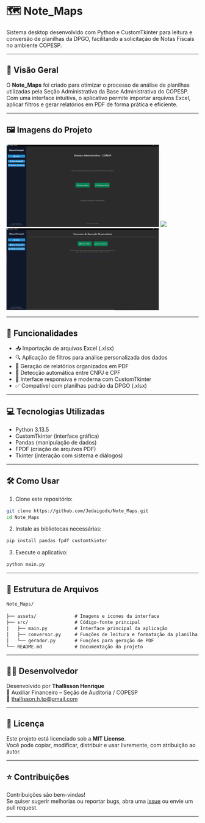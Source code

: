 # 🗺️ Note_Maps

Sistema desktop desenvolvido com Python e CustomTkinter para leitura e conversão de planilhas da DPGO, facilitando a solicitação de Notas Fiscais no ambiente COPESP.

---

## 📌 Visão Geral

O **Note_Maps** foi criado para otimizar o processo de análise de planilhas utilizadas pela Seção Administrativa da Base Administrativa do COPESP.  
Com uma interface intuitiva, o aplicativo permite importar arquivos Excel, aplicar filtros e gerar relatórios em PDF de forma prática e eficiente.

---

## 🖼️ Imagens do Projeto

<p float="left">
  <img src="assets/Tela_inicial.png" width="400"/>
  <img src="assets/Relatório_detalhado.png" width="400"/>
  <img src="assets/Conversor_de_execução_orçamentária.png" width="400"/>
</p>

---

## 🚀 Funcionalidades

- 📥 Importação de arquivos Excel (.xlsx)
- 🔍 Aplicação de filtros para análise personalizada dos dados
- 🧾 Geração de relatórios organizados em PDF
- 🤖 Detecção automática entre CNPJ e CPF
- 🎨 Interface responsiva e moderna com CustomTkinter
- ✅ Compatível com planilhas padrão da DPGO (.xlsx)

---

## 💻 Tecnologias Utilizadas

- Python 3.13.5  
- CustomTkinter (interface gráfica)
- Pandas (manipulação de dados)
- FPDF (criação de arquivos PDF)
- Tkinter (interação com sistema e diálogos)

---

## 🛠️ Como Usar

1. Clone este repositório:

```bash
git clone https://github.com/Jedaigodx/Note_Maps.git
cd Note_Maps
```

2. Instale as bibliotecas necessárias:

```bash
pip install pandas fpdf customtkinter
```

3. Execute o aplicativo:

```bash
python main.py
```

---

## 📂 Estrutura de Arquivos

```
Note_Maps/

├── assets/              # Imagens e ícones da interface
├── src/                 # Código-fonte principal
│   ├── main.py          # Interface principal da aplicação
│   ├── conversor.py     # Funções de leitura e formatação da planilha
│   └── gerador.py       # Funções para geração de PDF
└── README.md            # Documentação do projeto
```

---

## 👨‍💻 Desenvolvedor

Desenvolvido por **Thallisson Henrique**  
📍 Auxiliar Financeiro – Seção de Auditoria / COPESP  
📧 thallisson.h.tp@gmail.com 

---

## 📃 Licença

Este projeto está licenciado sob a **MIT License**.  
Você pode copiar, modificar, distribuir e usar livremente, com atribuição ao autor.

---

## ⭐ Contribuições

Contribuições são bem-vindas!  
Se quiser sugerir melhorias ou reportar bugs, abra uma [issue](https://github.com/Jedaigodx/Note_Maps/issues) ou envie um pull request.

---
